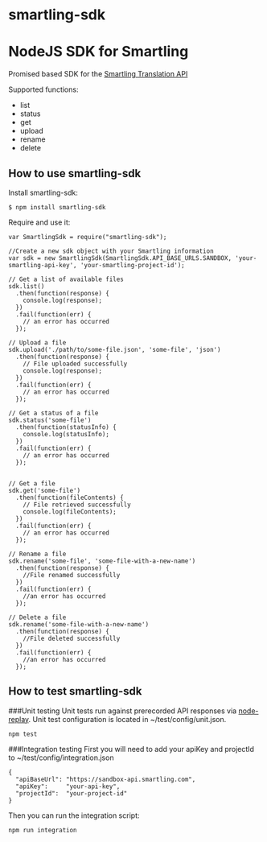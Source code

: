 smartling-sdk
==========================

# NodeJS SDK for Smartling

Promised based SDK for the [Smartling Translation API](https://docs.smartling.com/display/docs/Smartling+Translation+API)

Supported functions:
* list
* status
* get
* upload
* rename
* delete

## How to use smartling-sdk

Install smartling-sdk:

```
$ npm install smartling-sdk
```

Require and use it:

```
var SmartlingSdk = require("smartling-sdk");

//Create a new sdk object with your Smartling information
var sdk = new SmartlingSdk(SmartlingSdk.API_BASE_URLS.SANDBOX, 'your-smartling-api-key', 'your-smartling-project-id');

// Get a list of available files
sdk.list()
  .then(function(response) {
    console.log(response);
  })
  .fail(function(err) {
    // an error has occurred
  });

// Upload a file
sdk.upload('./path/to/some-file.json', 'some-file', 'json')
  .then(function(response) {
    // File uploaded successfully
    console.log(response);
  })
  .fail(function(err) {
    // an error has occurred
  });

// Get a status of a file
sdk.status('some-file')
  .then(function(statusInfo) {
    console.log(statusInfo);
  })
  .fail(function(err) {
    // an error has occurred
  });


// Get a file
sdk.get('some-file')
  .then(function(fileContents) {
    // File retrieved successfully
    console.log(fileContents);
  })
  .fail(function(err) {
    // an error has occurred
  });

// Rename a file
sdk.rename('some-file', 'some-file-with-a-new-name')
  .then(function(response) {
    //File renamed successfully
  })
  .fail(function(err) {
    //an error has occurred
  });

// Delete a file
sdk.rename('some-file-with-a-new-name')
  .then(function(response) {
    //File deleted successfully
  })
  .fail(function(err) {
    //an error has occurred
  });
```

## How to test smartling-sdk

###Unit testing
Unit tests run against prerecorded API responses via [node-replay](https://github.com/assaf/node-replay). Unit test configuration is located in ~/test/config/unit.json.
```
npm test
```

###Integration testing
First you will need to add your apiKey and projectId to ~/test/config/integration.json

```
{
  "apiBaseUrl": "https://sandbox-api.smartling.com",
  "apiKey":     "your-api-key",
  "projectId":  "your-project-id"
}
```

Then you can run the integration script:
```
npm run integration
```

